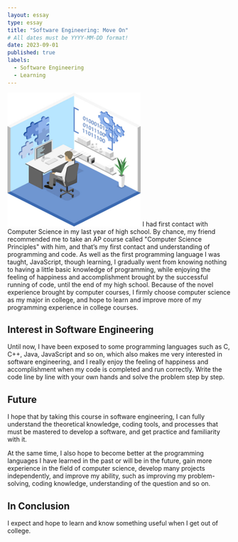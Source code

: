 ```yaml
---
layout: essay
type: essay
title: "Software Engineering: Move On"
# All dates must be YYYY-MM-DD format!
date: 2023-09-01
published: true
labels:
  - Software Engineering
  - Learning
---
```


<img width="300px" class="rounded float-start pe-4" src="../img/25-1PQ6113G0192.jpg">
I had first contact with Computer Science in my last year of high school. By chance, my friend recommended me to take an AP course called "Computer Science Principles" with him, and that’s my first contact and understanding of programming and code. As well as the first programming language I was taught, JavaScript, though learning, I gradually went from knowing nothing to having a little basic knowledge of programming, while enjoying the feeling of happiness and accomplishment brought by the successful running of code, until the end of my high school. Because of the novel experience brought by computer courses, I firmly choose computer science as my major in college, and hope to learn and improve more of my programming experience in college courses.


## Interest in Software Engineering

Until now, I have been exposed to some programming languages such as C, C++, Java, JavaScript and so on, which also makes me very interested in software engineering, and I really enjoy the feeling of happiness and accomplishment when my code is completed and run correctly. Write the code line by line with your own hands and solve the problem step by step.

## Future

I hope that by taking this course in software engineering, I can fully understand the theoretical knowledge, coding tools, and processes that must be mastered to develop a software, and get practice and familiarity with it.

At the same time, I also hope to become better at the programming languages I have learned in the past or will be in the future, gain more experience in the field of computer science, develop many projects independently, and improve my ability, such as improving my problem-solving, coding knowledge, understanding of the question and so on.

## In Conclusion

I expect and hope to learn and know something useful when I get out of college.
